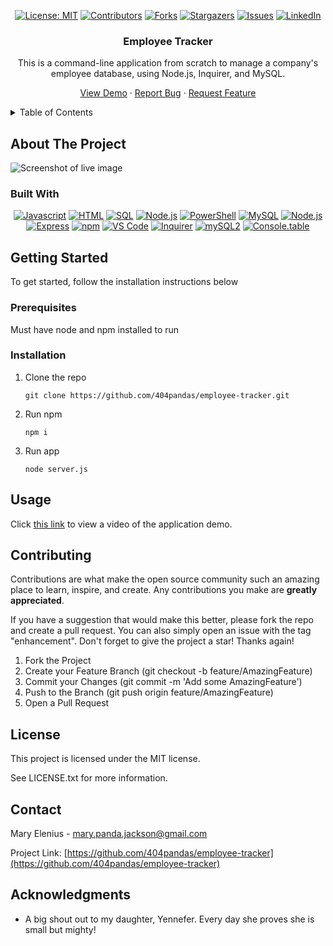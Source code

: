 <div align="center">

[![License: MIT](https://img.shields.io/badge/License-MIT-yellow.svg)](https://opensource.org/licenses/MIT)
[![Contributors](https://img.shields.io/github/contributors/404pandas/employee-tracker.svg?style=plastic&logo=appveyor)](https://github.com/404pandas/employee-tracker/graphs/contributors)
[![Forks](https://img.shields.io/github/forks/404pandas/employee-tracker.svg?style=plastic&logo=appveyor)](https://github.com/404pandas/employee-tracker/network/members)
[![Stargazers](https://img.shields.io/github/stars/404pandas/employee-tracker.svg?style=plastic&logo=appveyor)](https://github.com/404pandas/employee-tracker/stargazers)
[![Issues](https://img.shields.io/github/issues/404pandas/employee-tracker.svg?style=plastic&logo=appveyor)](https://github.com/404pandas/employee-tracker/issues)
[![LinkedIn](https://img.shields.io/badge/-LinkedIn-black.svg?style=plastic&logo=appveyor&logo=linkedin&colorB=555)](https://linkedin.com/in/LinkedInUsername)

</div>

<h3 align="center">Employee Tracker</h3>

<div align="center">

This is a command-line application from scratch to manage a company's employee database, using Node.js, Inquirer, and MySQL.

<a href="https://github.com/404pandas/employee-tracker">View Demo</a>
    ·
<a href="https://github.com/404pandas/employee-tracker/issues">Report Bug</a>
    ·
<a href="https://github.com/404pandas/employee-tracker/issues">Request Feature</a>

</div>

<details>
  <summary>Table of Contents</summary>
  <ol>
    <li>
      <a href="#about-the-project">About The Project</a>
      <ul>
        <li><a href="#built-with">Built With</a></li>
      </ul>
    </li>
    <li>
      <a href="#getting-started">Getting Started</a>
      <ul>
        <li><a href="#prerequisites">Prerequisites</a></li>
        <li><a href="#installation">Installation</a></li>
      </ul>
    </li>
    <li><a href="#usage">Usage</a></li>
    <li><a href="#contributing">Contributing</a></li>
    <li><a href="#license">License</a></li>
    <li><a href="#contact">Contact</a></li>
    <li><a href="#acknowledgments">Acknowledgments</a></li>
  </ol>
</details>

## About The Project

<!-- Add screenshots using the following format: -->
<!-- ![Screenshot alt description](directPathOfScreenshots) -->

![Screenshot of live image](directPathHere)

### Built With

<div align="center">

[![Javascript](https://img.shields.io/badge/Language-JavaScript-ff0000?style=plastic&logo=JavaScript&logoWidth=10)](https://javascript.info/)
[![HTML](https://img.shields.io/badge/Language-HTML/CSS-ff8000?style=plastic&logo=HTML5&logoWidth=10)](https://html.com/)
[![SQL](https://img.shields.io/badge/Language-SQL-ffff00?style=plastic&logo=MySQL&logoWidth=10)](https://docs.oracle.com/cd/E12151_01/index.htm)
[![Node.js](https://img.shields.io/badge/Language-Java-00ff80?style=plastic&logo=Java&logoWidth=10)](https://dev.java/learn/)
[![PowerShell](https://img.shields.io/badge/Language-Bash/Shell-00ffff?style=plastic&logo=PowerShell&logoWidth=10)](https://learn.microsoft.com/en-us/powershell/)
[![MySQL](https://img.shields.io/badge/Database-MySQL-ff0000?style=plastic&logo=MySQL&logoWidth=10)](https://dev.mysql.com/doc/)
[![Node.js](https://img.shields.io/badge/Framework-Node.js-ff0000?style=plastic&logo=Node.js&logoWidth=10)](https://nodejs.org/en/)
[![Express](https://img.shields.io/badge/Framework-Express-80ff00?style=plastic&logo=Express&logoWidth=10)](https://expressjs.com/)
[![npm](https://img.shields.io/badge/Tools-npm-ff0000?style=plastic&logo=npm&logoWidth=10)](https://www.npmjs.com/)
[![VS Code](https://img.shields.io/badge/IDE-VSCode-ff0000?style=plastic&logo=VisualStudioCode&logoWidth=10)](https://code.visualstudio.com/docs)
[![Inquirer](https://img.shields.io/badge/Package-Inquirer-0000ff?style=&logo=npm&logoWidth=10)](https://www.npmjs.com/package/inquirer#documentation)
[![mySQL2](https://img.shields.io/badge/Package-mySQL2-ff00ff?style=&logo=npm&logoWidth=10)](https://www.npmjs.com/package/mysql2)
[![Console.table](https://img.shields.io/badge/Package-console.table-ff0080?style=&logo=npm&logoWidth=10)](https://www.npmjs.com/package/console.table)

</div>

## Getting Started

To get started, follow the installation instructions below

### Prerequisites

Must have node and npm installed to run

### Installation

1. Clone the repo

   `git clone https://github.com/404pandas/employee-tracker.git`

2. Run npm

   `npm i`

3. Run app

   `node server.js`

## Usage

Click [this link](https://drive.google.com/file/d/1xIoa3lg2amUZIUf6CCNROw30ElUcYLlR/view) to view a video of the application demo.


## Contributing

Contributions are what make the open source community such an amazing place to learn, inspire, and create. Any contributions you make are **greatly appreciated**.

If you have a suggestion that would make this better, please fork the repo and create a pull request. You can also simply open an issue with the tag "enhancement".
Don't forget to give the project a star! Thanks again!

1. Fork the Project
2. Create your Feature Branch (git checkout -b feature/AmazingFeature)
3. Commit your Changes (git commit -m 'Add some AmazingFeature')
4. Push to the Branch (git push origin feature/AmazingFeature)
5. Open a Pull Request

## License

This project is licensed under the MIT license.

See LICENSE.txt for more information.

## Contact

Mary Elenius - mary.panda.jackson@gmail.com

Project Link: [https://github.com/404pandas/employee-tracker](https://github.com/404pandas/employee-tracker)

## Acknowledgments

- A big shout out to my daughter, Yennefer. Every day she proves she is small but mighty!
